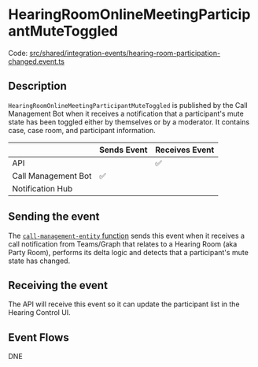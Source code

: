 # HearingRoomOnlineMeetingParticipantMuteToggled

Code:
[src/shared/integration-events/hearing-room-participation-changed.event.ts](../../../src/shared/integration-events/hearing-room-participation-changed.event.ts)

## Description

`HearingRoomOnlineMeetingParticipantMuteToggled` is published by the Call Management Bot when it receives a notification
that a participant's mute state has been toggled either by themselves or by a moderator. It contains case, case room,
and participant information.

|                     | Sends Event | Receives Event |
| ------------------- | ----------- | -------------- |
| API                 |             | ✅             |
| Call Management Bot | ✅          |                |
| Notification Hub    |             |                |

## Sending the event

The [`call-management-entity` function](../../../src/call-management-bot/call-management-entity/index.ts) sends this
event when it receives a call notification from Teams/Graph that relates to a Hearing Room (aka Party Room), performs
its delta logic and detects that a participant's mute state has changed.

## Receiving the event

The API will receive this event so it can update the participant list in the Hearing Control UI.

## Event Flows

DNE
